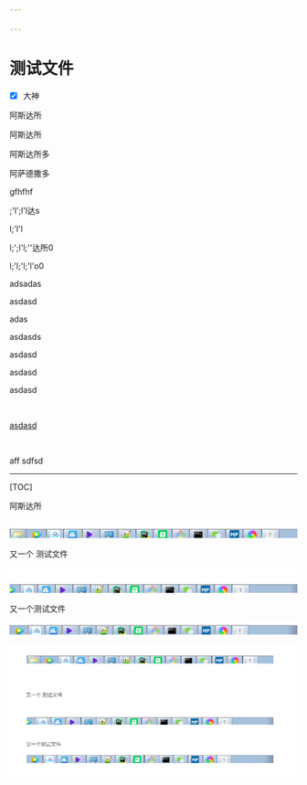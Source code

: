 ```yaml
---

---
```


# 测试文件

- [x] 大神

  

  


阿斯达所



阿斯达所



阿斯达所多



阿萨德撒多

gfhfhf

;'l';l'l达s

l;'l'l

l;';l'l;''达所0

l;'l;'l;'l'o0

adsadas

asdasd

adas 

asdasds

asdasd



asdasd



asdasd

</br>

<u>asdasd</u>



</br>

aff sdfsd 







------

[^undefined]:



[TOC]

阿斯达所



![image-20200517212111836](git/assets/image-20200517212111836.png)





又一个 测试文件

![image-20200517212228474](git/assets/image-20200517212228474.png)



又一个测试文件

![image-20200517212348494](assets/image-20200517212348494-1589721880341.png)



![image-20200517212451523](assets/image-20200517212451523.png)